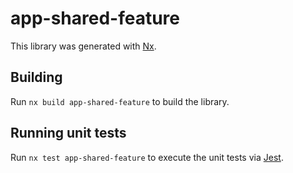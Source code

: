 # app-shared-feature

This library was generated with [Nx](https://nx.dev).

## Building

Run `nx build app-shared-feature` to build the library.

## Running unit tests

Run `nx test app-shared-feature` to execute the unit tests via [Jest](https://jestjs.io).
